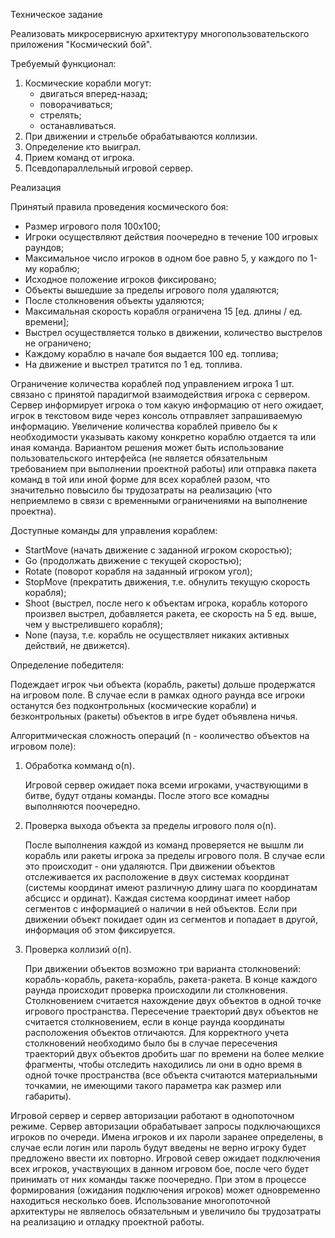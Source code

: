 Техническое задание


Реализовать микросервисную архитектуру многопользовательского приложения "Космический бой".


Требуемый функционал:
1. Космические корабли могут:
   - двигаться вперед-назад;
   - поворачиваться;
   - стрелять;
   - останавливаться.
3. При движении и стрельбе обрабатываются коллизии.
4. Определение кто выиграл.
5. Прием команд от игрока.
6. Псевдопараллельный игровой сервер.


Реализация


Принятый правила проведения космического боя:
- Размер игрового поля 100х100;
- Игроки осуществляют действия поочередно в течение 100 игровых раундов;
- Максимальное число игроков в одном бое равно 5, у каждого по 1-му кораблю;
- Исходное положение игроков фиксировано;
- Объекты вышедшие за пределы игрового поля удаляются;
- После столкновения объекты удаляются;
- Максимальная скорость корабля ограничена 15 [ед. длины / ед. времени];
- Выстрел осуществляется только в движении, количество выстрелов не ограничено;
- Каждому кораблю в начале боя выдается 100 ед. топлива;
- На движение и выстрел тратится по 1 ед. топлива.

Ограничение количества кораблей под управлением игрока 1 шт. связано с принятой парадигмой взаимодействия игрока с сервером.
Сервер информирует игрока о том какую информацию от него ожидает, игрок в текстовом виде через консоль отправляет запрашиваемую информацию.
Увеличение количества кораблей привело бы к необходимости указывать какому конкретно кораблю отдается та или иная команда.
Вариантом решения может быть использование пользовательского интерфейса (не является обязательным требованием при выполнении проектной работы) или отправка пакета команд в той или иной форме для всех кораблей разом, что значительно повысило бы трудозатраты на реализацию (что неприемлемо в связи с временными ограничениями на выполнение проектна).


Доступные команды для управления кораблем:
- StartMove (начать движение с заданной игроком скоростью);
- Go (продолжать движение с текущей скоростью);
- Rotate (поворот корабля на заданный игроком угол);
- StopMove (прекратить движения, т.е. обнулить текущую скорость корабля);
- Shoot (выстрел, после него к объектам игрока, корабль которого произвел выстрел, добавляется ракета, ее скорость на 5 ед. выше, чем у выстрелившего корабля);
- None (пауза, т.е. корабль не осуществляет никаких активных действий, не движется).


Определение победителя:

Подеждает игрок чьи объекта (корабль, ракеты) дольше продержатся на игровом поле.
В случае если в рамках одного раунда все игроки останутся без подконтрольных (космические корабли) и безконтрольных (ракеты) объектов в игре будет объявлена ничья.


Алгоритмическая сложность операций (n - кооличество объектов на игровом поле):
1. Обработка комманд о(n).
   
   Игровой сервер ожидает пока всеми игроками, участвующими в битве, будут отданы команды.
   После этого все комадны выполняются поочередно.
2. Проверка выхода объекта за пределы игрового поля о(n).
   
   После выполнения каждой из команд проверяется не вышлм ли корабль или ракеты игрока за пределы игрового поля.
   В случае если это происходит - они удаляются.
   При движении объектов отслеживается их расположение в двух системах координат (системы координат имеют различную длину шага по координатам абсцисс и ординат).
   Каждая система координат имеет набор сегментов с информацией о наличии в ней объектов. Если при движении объект покидает один из сегментов и попадает в другой, информация об этом фиксируется.
3. Проверка коллизий о(n).
   
   При движении объектов возможно три варианта столкновений: корабль-корабль, ракета-корабль, ракета-ракета.
   В конце каждого раунда происходит проверка происходили ли столкновения. Столкновением считается нахождение двух объектов в одной точке игрового пространства.
   Пересечение траекторий двух объектов не считается столкновением, если в конце раунда координаты расположения объектов отличаются.
   Для корректного учета столкновений необходимо было бы в случае пересечения траекторий двух объектов дробить шаг по времени на более мелкие фрагменты, чтобы отследить находились ли они в одно время в одной точке пространства (все объекта считаются материальными точкамии, не имеющими такого параметра как размер или габариты).

Игровой сервер и сервер авторизации работают в однопоточном режиме.
Сервер авторизации обрабатывает запросы подключающихся игроков по очереди.
Имена игроков и их пароли заранее определены, в случае если логин или пароль будут введены не верно игроку будет предложено ввести их повторно.
Игровой север ожидает подключения всех игроков, участвующих в данном игровом бое, после чего будет принимать от них команды также поочередно.
При этом в процессе формирования (ожидания подключения игроков) может одновременно находиться несколько боев.
Использование многопоточной архитектуры не являелось обязательным и увеличило бы трудозатраты на реализацию и отладку проектной работы.
